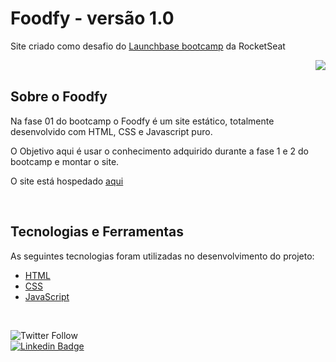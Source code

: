 # Foodfy - versão 1.0

<p>Site criado como desafio do <a href="https://github.com/rocketseat-education/bootcamp-launchbase-desafios-02/blob/master/desafios/02-foodfy.md">Launchbase bootcamp</a> da RocketSeat</p> 


<img align="right" src="https://raw.githubusercontent.com/LauraBeatris/foodfy/master/.github/logo-chef.png" >



<br>

## Sobre o Foodfy

<p>Na fase 01 do bootcamp o Foodfy é um site estático, totalmente desenvolvido com HTML, CSS e Javascript puro.</p>
<p>O Objetivo aqui é usar o conhecimento adquirido durante a fase 1 e 2 do bootcamp e montar o site.</p>
<p>O site está hospedado <a href="https://romantic-almeida-fce70d.netlify.app/index.html">aqui</a> </p>

<br>

## Tecnologias e Ferramentas

As seguintes tecnologias foram utilizadas no desenvolvimento do projeto:

- [HTML](https://devdocs.io/html/)
- [CSS](https://devdocs.io/css/)
- [JavaScript](https://devdocs.io/javascript/)

<br>

![Twitter Follow](https://img.shields.io/twitter/follow/Brunodantas_?style=social) <br>
[![Linkedin Badge](https://img.shields.io/badge/-Bruno%20Dantas-blue?style=flat-square&logo=Linkedin&logoColor=white&link=https://www.linkedin.com/in/bdantas01/)](https://www.linkedin.com/in/bdantas01/) 
